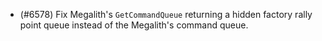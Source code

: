 - (#6578) Fix Megalith's `GetCommandQueue` returning a hidden factory rally point queue instead of the Megalith's command queue.
